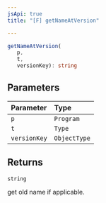 ```yaml
---
jsApi: true
title: "[F] getNameAtVersion"

---
```

```ts
getNameAtVersion(
   p, 
   t, 
   versionKey): string
```

## Parameters

| Parameter | Type |
| :------ | :------ |
| `p` | `Program` |
| `t` | `Type` |
| `versionKey` | `ObjectType` |

## Returns

`string`

get old name if applicable.
